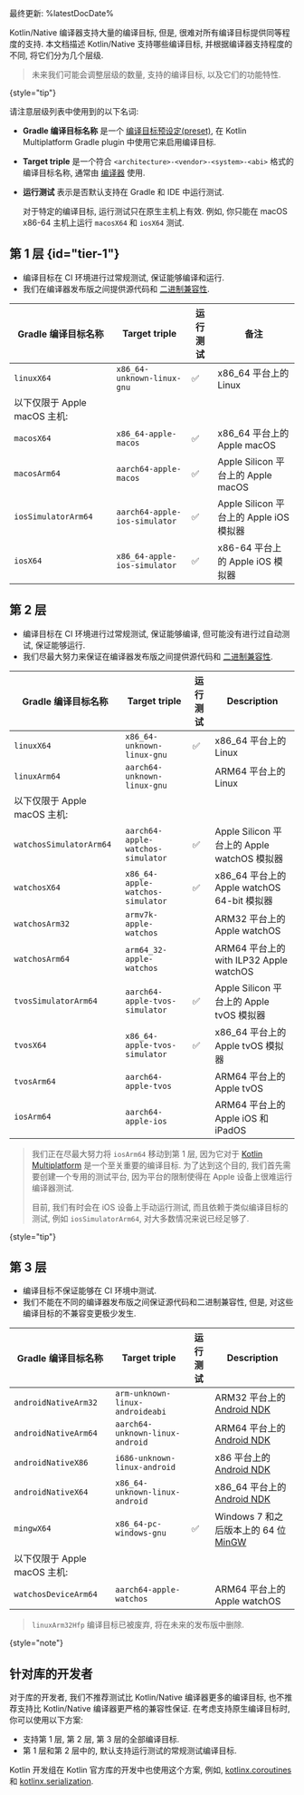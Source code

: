 [//]: # (title: Kotlin/Native 支持的目标平台)

最终更新: %latestDocDate%

Kotlin/Native 编译器支持大量的编译目标, 但是, 很难对所有编译目标提供同等程度的支持.
本文档描述 Kotlin/Native 支持哪些编译目标, 并根据编译器支持程度的不同, 将它们分为几个层级.

> 未来我们可能会调整层级的数量, 支持的编译目标, 以及它们的功能特性.
>
{style="tip"}

请注意层级列表中使用到的以下名词:

* **Gradle 编译目标名称** 是一个 [编译目标预设定(preset)](multiplatform-set-up-targets.md),
  在 Kotlin Multiplatform Gradle plugin 中使用它来启用编译目标.
* **Target triple** 是一个符合 `<architecture>-<vendor>-<system>-<abi>` 格式的编译目标名称,
  通常由 [编译器](https://clang.llvm.org/docs/CrossCompilation.html#target-triple) 使用.
* **运行测试** 表示是否默认支持在 Gradle 和 IDE 中运行测试.

  对于特定的编译目标, 运行测试只在原生主机上有效. 例如, 你只能在 macOS x86-64 主机上运行 `macosX64` 和 `iosX64` 测试.

## 第 1 层 {id="tier-1"}

* 编译目标在 CI 环境进行过常规测试, 保证能够编译和运行.
* 我们在编译器发布版之间提供源代码和 [二进制兼容性](https://youtrack.jetbrains.com/issue/KT-42293).

| Gradle 编译目标名称         | Target triple                 | 运行测试 | 备注                               |
|-----------------------|-------------------------------|------|----------------------------------|
| `linuxX64`            | `x86_64-unknown-linux-gnu`    | ✅    | x86_64 平台上的 Linux                |
| 以下仅限于 Apple macOS 主机: |                               |      |                                  |
| `macosX64`            | `x86_64-apple-macos`          | ✅    | x86_64 平台上的 Apple macOS          |
| `macosArm64`          | `aarch64-apple-macos`         | ✅    | Apple Silicon 平台上的 Apple macOS   |
| `iosSimulatorArm64`   | `aarch64-apple-ios-simulator` | ✅    | Apple Silicon 平台上的 Apple iOS 模拟器 |
| `iosX64`              | `x86_64-apple-ios-simulator`  | ✅    | x86-64 平台上的 Apple iOS 模拟器        |

## 第 2 层

* 编译目标在 CI 环境进行过常规测试, 保证能够编译, 但可能没有进行过自动测试, 保证能够运行.
* 我们尽最大努力来保证在编译器发布版之间提供源代码和 [二进制兼容性](https://youtrack.jetbrains.com/issue/KT-42293).

| Gradle 编译目标名称           | Target triple                     | 运行测试 | Description                          |
|-------------------------|-----------------------------------|------|--------------------------------------|
| `linuxX64`              | `x86_64-unknown-linux-gnu`        | ✅    | x86_64 平台上的 Linux                    |
| `linuxArm64`            | `aarch64-unknown-linux-gnu`       |      | ARM64 平台上的 Linux                     |
| 以下仅限于 Apple macOS 主机:   |                                   |      |                                      |
| `watchosSimulatorArm64` | `aarch64-apple-watchos-simulator` | ✅    | Apple Silicon 平台上的 Apple watchOS 模拟器 |
| `watchosX64`            | `x86_64-apple-watchos-simulator`  | ✅    | x86_64 平台上的 Apple watchOS 64-bit 模拟器 |
| `watchosArm32`          | `armv7k-apple-watchos`            |      | ARM32 平台上的 Apple watchOS             |
| `watchosArm64`          | `arm64_32-apple-watchos`          |      | ARM64 平台上的 with ILP32 Apple watchOS  |
| `tvosSimulatorArm64`    | `aarch64-apple-tvos-simulator`    | ✅    | Apple Silicon 平台上的 Apple tvOS 模拟器    |
| `tvosX64`               | `x86_64-apple-tvos-simulator`     | ✅    | x86_64 平台上的 Apple tvOS 模拟器           |
| `tvosArm64`             | `aarch64-apple-tvos`              |      | ARM64 平台上的 Apple tvOS                |
| `iosArm64`              | `aarch64-apple-ios`               |      | ARM64 平台上的 Apple iOS 和 iPadOS        |

> 我们正在尽最大努力将 `iosArm64` 移动到第 1 层, 因为它对于 [Kotlin Multiplatform](multiplatform-get-started.md) 是一个至关重要的编译目标.
> 为了达到这个目的, 我们首先需要创建一个专用的测试平台, 因为平台的限制使得在 Apple 设备上很难运行编译器测试.
> 
> 目前, 我们有时会在 iOS 设备上手动运行测试, 而且依赖于类似编译目标的测试, 例如 `iosSimulatorArm64`,
> 对大多数情况来说已经足够了.
>
{style="tip"}

## 第 3 层

* 编译目标不保证能够在 CI 环境中测试.
* 我们不能在不同的编译器发布版之间保证源代码和二进制兼容性, 但是, 对这些编译目标的不兼容变更极少发生.

| Gradle 编译目标名称         | Target triple                   | 运行测试 | Description                                                  |
|-----------------------|---------------------------------|------|--------------------------------------------------------------|
| `androidNativeArm32`  | `arm-unknown-linux-androideabi` |      | ARM32 平台上的 [Android NDK](https://developer.android.com/ndk)  |
| `androidNativeArm64`  | `aarch64-unknown-linux-android` |      | ARM64 平台上的 [Android NDK](https://developer.android.com/ndk)  |
| `androidNativeX86`    | `i686-unknown-linux-android`    |      | x86 平台上的 [Android NDK](https://developer.android.com/ndk)    |
| `androidNativeX64`    | `x86_64-unknown-linux-android`  |      | x86_64 平台上的 [Android NDK](https://developer.android.com/ndk) |
| `mingwX64`            | `x86_64-pc-windows-gnu`         | ✅    | Windows 7 和之后版本上的 64 位 [MinGW](https://www.mingw-w64.org)    |
| 以下仅限于 Apple macOS 主机: |                                 |      |                                                              |
| `watchosDeviceArm64`  | `aarch64-apple-watchos`         |      | ARM64 平台上的 Apple watchOS                                     |

> `linuxArm32Hfp` 编译目标已被废弃, 将在未来的发布版中删除.
>
{style="note"}

## 针对库的开发者

对于库的开发者, 我们不推荐测试比 Kotlin/Native 编译器更多的编译目标, 也不推荐支持比 Kotlin/Native 编译器更严格的兼容性保证.
在考虑支持原生编译目标时, 你可以使用以下方案:

* 支持第 1 层, 第 2 层, 第 3 层的全部编译目标.
* 第 1 层和第 2 层中的, 默认支持运行测试的常规测试编译目标.

Kotlin 开发组在 Kotlin 官方库的开发中也使用这个方案,
例如, [kotlinx.coroutines](coroutines-guide.md) 和 [kotlinx.serialization](serialization.md).
